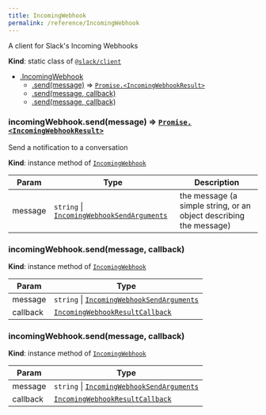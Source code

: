 ```yaml
---
title: IncomingWebhook
permalink: /reference/IncomingWebhook
---
```

A client for Slack's Incoming Webhooks

**Kind**: static class of [<code>@slack/client</code>](#module_@slack/client)

* [.IncomingWebhook](#module_@slack/client.IncomingWebhook)
    * [.send(message)](#module_@slack/client.IncomingWebhook+send) ⇒ [<code>Promise.&lt;IncomingWebhookResult&gt;</code>](#module_@slack/client.IncomingWebhookResult)
    * [.send(message, callback)](#module_@slack/client.IncomingWebhook+send)
    * [.send(message, callback)](#module_@slack/client.IncomingWebhook+send)

<a name="module_@slack/client.IncomingWebhook+send"></a>

### incomingWebhook.send(message) ⇒ [<code>Promise.&lt;IncomingWebhookResult&gt;</code>](#module_@slack/client.IncomingWebhookResult)
Send a notification to a conversation

**Kind**: instance method of [<code>IncomingWebhook</code>](#module_@slack/client.IncomingWebhook)

| Param | Type | Description |
| --- | --- | --- |
| message | <code>string</code> \| [<code>IncomingWebhookSendArguments</code>](#module_@slack/client.IncomingWebhookSendArguments) | the message (a simple string, or an object describing the message) |

<a name="module_@slack/client.IncomingWebhook+send"></a>

### incomingWebhook.send(message, callback)
**Kind**: instance method of [<code>IncomingWebhook</code>](#module_@slack/client.IncomingWebhook)

| Param | Type |
| --- | --- |
| message | <code>string</code> \| [<code>IncomingWebhookSendArguments</code>](#module_@slack/client.IncomingWebhookSendArguments) |
| callback | [<code>IncomingWebhookResultCallback</code>](#module_@slack/client.IncomingWebhookResultCallback) |

<a name="module_@slack/client.IncomingWebhook+send"></a>

### incomingWebhook.send(message, callback)
**Kind**: instance method of [<code>IncomingWebhook</code>](#module_@slack/client.IncomingWebhook)

| Param | Type |
| --- | --- |
| message | <code>string</code> \| [<code>IncomingWebhookSendArguments</code>](#module_@slack/client.IncomingWebhookSendArguments) |
| callback | [<code>IncomingWebhookResultCallback</code>](#module_@slack/client.IncomingWebhookResultCallback) |

